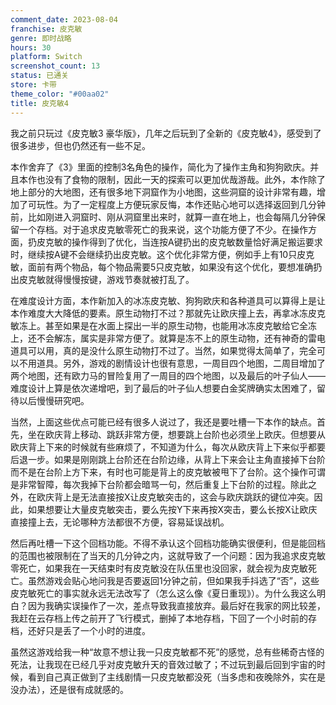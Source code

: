 ```yaml
---
comment_date: 2023-08-04
franchise: 皮克敏
genre: 即时战略
hours: 30
platform: Switch
screenshot_count: 13
status: 已通关
store: 卡带
theme_color: "#00aa02"
title: 皮克敏4
---
```

我之前只玩过《皮克敏3 豪华版》，几年之后玩到了全新的《皮克敏4》，感受到了很多进步，但也仍然还有一些不足。

本作舍弃了《3》里面的控制3名角色的操作，简化为了操作主角和狗狗欧庆。并且本作也没有了食物的限制，因此一天的探索可以更加优哉游哉。此外，本作除了地上部分的大地图，还有很多地下洞窟作为小地图，这些洞窟的设计非常有趣，增加了可玩性。为了一定程度上方便玩家反悔，本作还贴心地可以选择返回到几分钟前，比如刚进入洞窟时、刚从洞窟里出来时，就算一直在地上，也会每隔几分钟保留一个存档。对于追求皮克敏零死亡的我来说，这个功能方便了不少。在操作方面，扔皮克敏的操作得到了优化，当连按A键扔出的皮克敏数量恰好满足搬运要求时，继续按A键不会继续扔出皮克敏。这个优化非常方便，例如手上有10只皮克敏，面前有两个物品，每个物品需要5只皮克敏，如果没有这个优化，要想准确扔出皮克敏就得慢慢按键，游戏节奏就被打乱了。

在难度设计方面，本作新加入的冰冻皮克敏、狗狗欧庆和各种道具可以算得上是让本作难度大大降低的要素。原生动物打不过？那就先让欧庆撞上去，再拿冰冻皮克敏冻上。甚至如果是在水面上探出一半的原生动物，也能用冰冻皮克敏给它全冻上，还不会解冻，属实是非常方便了。就算是冻不上的原生动物，还有神奇的雷电道具可以用，真的是没什么原生动物打不过了。当然，如果觉得太简单了，完全可以不用道具。另外，游戏的剧情设计也很有意思，一周目四个地图，二周目增加了两个地图，还有欧力马的冒险复用了一周目的四个地图，以及最后的叶子仙人——难度设计上算是依次递增吧，到了最后的叶子仙人想要白金奖牌确实太困难了，留待以后慢慢研究吧。

当然，上面这些优点可能已经有很多人说过了，我还是要吐槽一下本作的缺点。首先，坐在欧庆背上移动、跳跃非常方便，想要跳上台阶也必须坐上欧庆。但想要从欧庆背上下来的时候就有些麻烦了，不知道为什么，每次从欧庆背上下来似乎都要后退一步。如果是刚刚跳上台阶还在台阶边缘，从背上下来会让主角直接掉下台阶而不是在台阶上方下来，有时也可能是背上的皮克敏被甩下了台阶。这个操作可谓是非常智障，每次我掉下台阶都会暗骂一句，然后重复上下台阶的过程。除此之外，在欧庆背上是无法直接按X让皮克敏突击的，这会与欧庆跳跃的键位冲突。因此，如果想要让大量皮克敏突击，要么先按Y下来再按X突击，要么长按X让欧庆直接撞上去，无论哪种方法都很不方便，容易延误战机。

然后再吐槽一下这个回档功能。不得不承认这个回档功能确实很便利，但是能回档的范围也被限制在了当天的几分钟之内，这就导致了一个问题：因为我追求皮克敏零死亡，如果我在一天结束时有皮克敏没在队伍里也没回家，就会视为皮克敏死亡。虽然游戏会贴心地问我是否要返回1分钟之前，但如果我手抖选了“否”，这些皮克敏死亡的事实就永远无法改写了（怎么这么像《夏日重现》）。为什么我这么明白？因为我确实误操作了一次，差点导致我直接放弃。最后好在我家的网比较差，我赶在云存档上传之前开了飞行模式，删掉了本地存档，下回了一个小时前的存档，还好只是丢了一个小时的进度。

虽然这游戏给我一种“故意不想让我一只皮克敏都不死”的感觉，总有些稀奇古怪的死法，让我现在已经几乎对皮克敏升天的音效过敏了；不过玩到最后回到宇宙的时候，看到自己真正做到了主线剧情一只皮克敏都没死（当多虑和夜晚除外，实在是没办法），还是很有成就感的。

